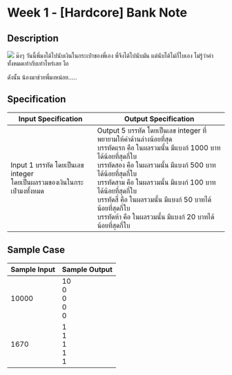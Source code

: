 # Week 1 - [Hardcore] Bank Note
## Description
![](https://www.dropbox.com/s/ukqmvgc8yqm1g43/1.jpg?raw=1)
ม๊งๆ วันนี้พี่มงได้ไปนับเงินในกระเป๋าของพี่เอง พี่จึงได้ไปนับมัน แต่นับได้ไม่กี่ใบเอง ไม่รู้ว่าค่าทั้งหมดเท่ากับเท่าไหร่เลย งือ

ดังนั้น น้องมาช่วยพี่มงหน่อย.....

## Specification
| Input Specification | Output Specification |
| - | - |
| Input 1 บรรทัด โดยเป็นเลข integer <br> โดยเป็นผลรวมของเงินในกระเป๋ามงทั้งหมด  | Output 5 บรรทัด โดยเป็นเลข integer ที่พยายามให้ค่าด้านล่างน้อยที่สุด <br> บรรทัดแรก คือ ในผลรวมนั้น มีแบงก์ 1000 บาทได้น้อยที่สุดกี่ใบ <br> บรรทัดสอง คือ ในผลรวมนั้น มีแบงก์ 500 บาทได้น้อยที่สุดกี่ใบ <br> บรรทัดสาม คือ ในผลรวมนั้น มีแบงก์ 100 บาทได้น้อยที่สุดกี่ใบ <br> บรรทัดสี่ คือ ในผลรวมนั้น มีแบงก์ 50 บาทได้น้อยที่สุดกี่ใบ <br> บรรทัดห้า คือ ในผลรวมนั้น มีแบงก์ 20 บาทได้น้อยที่สุดกี่ใบ |

## Sample Case
| Sample Input | Sample Output |
| - | - |
| 10000 | 10 <br> 0 <br> 0 <br> 0 <br> 0 |
| 1670 | 1 <br> 1 <br> 1 <br> 1 <br> 1 |
